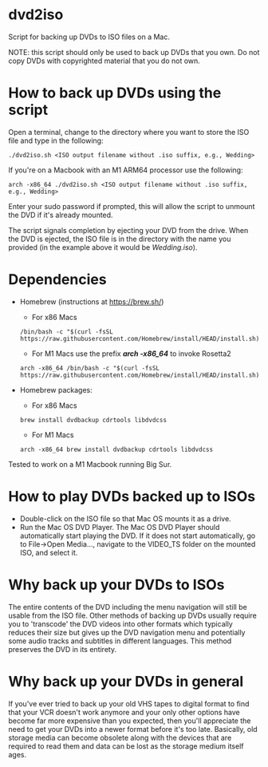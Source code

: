 # dvd2iso
Script for backing up DVDs to ISO files on a Mac.

NOTE: this script should only be used to back up DVDs that you own. Do not copy DVDs with copyrighted material that you do not own.

# How to back up DVDs using the script

Open a terminal, change to the directory where you want to store the ISO file and type in the following:

```
./dvd2iso.sh <ISO output filename without .iso suffix, e.g., Wedding>
```

If you're on a Macbook with an M1 ARM64 processor use the following:

```
arch -x86_64 ./dvd2iso.sh <ISO output filename without .iso suffix, e.g., Wedding>
```

Enter your sudo password if prompted, this will allow the script to unmount the DVD if it's already mounted.

The script signals completion by ejecting your DVD from the drive. When the DVD is ejected, the ISO file is in the directory with the name you provided (in the example above it would be *Wedding.iso*).

# Dependencies

* Homebrew (instructions at https://brew.sh/)
  * For x86 Macs
  ```
  /bin/bash -c "$(curl -fsSL https://raw.githubusercontent.com/Homebrew/install/HEAD/install.sh)"
  ```
  * For M1 Macs use the prefix ***arch -x86_64*** to invoke Rosetta2
  ```
  arch -x86_64 /bin/bash -c "$(curl -fsSL https://raw.githubusercontent.com/Homebrew/install/HEAD/install.sh)"
  ```
* Homebrew packages:
  * For x86 Macs
    
  ```
  brew install dvdbackup cdrtools libdvdcss
  ```
  * For M1 Macs
  ```
  arch -x86_64 brew install dvdbackup cdrtools libdvdcss
  ```

Tested to work on a M1 Macbook running Big Sur.

# How to play DVDs backed up to ISOs
* Double-click on the ISO file so that Mac OS mounts it as a drive.
* Run the Mac OS DVD Player. The Mac OS DVD Player should automatically start playing the DVD. If it does not start automatically, go to File->Open Media..., navigate to the VIDEO_TS folder on the mounted ISO, and select it.

# Why back up your DVDs to ISOs
The entire contents of the DVD including the menu navigation will still be usable from the ISO file. Other methods of backing up DVDs usually require you to 'transcode' the DVD videos into other formats which typically reduces their size but gives up the DVD navigation menu and potentially some audio tracks and subtitles in different languages. This method preserves the DVD in its entirety.

# Why back up your DVDs in general
If you've ever tried to back up your old VHS tapes to digital format to find that your VCR doesn't work anymore and your only other options have become far more expensive than you expected, then you'll appreciate the need to get your DVDs into a newer format before it's too late. Basically, old storage media can become obsolete along with the devices that are required to read them and data can be lost as the storage medium itself ages.

